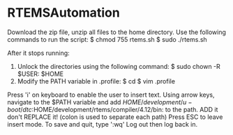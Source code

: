 # RTEMSAutomation

Download the zip file, unzip all files to the home directory.
Use the following commands to run the script:
$ chmod 755 rtems.sh
$ sudo ./rtems.sh

After it stops running: 
1. Unlock the directories using the following command:
$ sudo chown -R $USER: $HOME
2. Modify the PATH variable in .profile:
$ cd
$ vim .profile

Press 'i' on keyboard to enable the user to insert text.
Using arrow keys, navigate to the $PATH variable and add
$HOME/development/u-boot/dtc:$HOME/development/rtems/compiler/4.12/bin: to the path. ADD it don't REPLACE it! (colon is used to separate each path)
Press ESC to leave insert mode.
To save and quit, type ':wq'
Log out then log back in.
